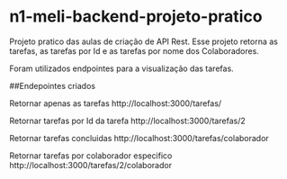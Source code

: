 # n1-meli-backend-projeto-pratico
Projeto pratico das aulas de criação de API Rest. Esse projeto retorna as tarefas, as tarefas por Id e as tarefas por nome dos Colaboradores.

Foram utilizados endpointes para a visualização das tarefas.

##Endepointes criados

Retornar apenas as tarefas
http://localhost:3000/tarefas/

Retornar tarefas por Id da tarefa
http://localhost:3000/tarefas/2

Retornar tarefas concluidas
http://localhost:3000/tarefas/colaborador

Retornar tarefas por colaborador especifico
http://localhost:3000/tarefas/2/colaborador
